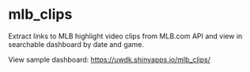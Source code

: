 # mlb_clips

Extract links to MLB highlight video clips from MLB.com API and view in searchable dashboard by date and game.  

View sample dashboard: https://uwdk.shinyapps.io/mlb_clips/
